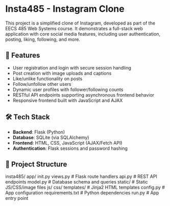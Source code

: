 # Insta485 - Instagram Clone

This project is a simplified clone of Instagram, developed as part of the EECS 485 Web Systems course. It demonstrates a full-stack web application with core social media features, including user authentication, posting, liking, following, and more.

## 🚀 Features

- User registration and login with secure session handling
- Post creation with image uploads and captions
- Like/unlike functionality on posts
- Follow/unfollow other users
- Dynamic user profiles with follower/following counts
- RESTful API endpoints supporting asynchronous frontend behavior
- Responsive frontend built with JavaScript and AJAX

## 🛠️ Tech Stack

- **Backend**: Flask (Python)
- **Database**: SQLite (via SQLAlchemy)
- **Frontend**: HTML, CSS, JavaScript (AJAX/Fetch API)
- **Authentication**: Flask sessions and password hashing

## 📂 Project Structure
insta485/
  app/
   init.py
   views.py # Flask route handlers
   api.py # REST API endpoints
   model.py # Database schema and queries
   static/ # Static JS/CSS/image files
   js/
   css/
  templates/ # Jinja2 HTML templates
  config.py # App configuration
  requirements.txt # Python dependencies
  run.py # App entry point
